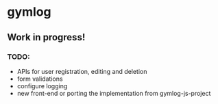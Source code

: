# gymlog

## Work in progress!

### TODO:
- APIs for user registration, editing and deletion
- form validations
- configure logging
- new front-end or porting the implementation from gymlog-js-project
